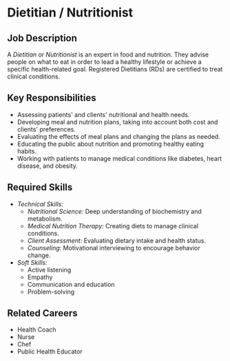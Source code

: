 # Dietitian / Nutritionist

## Job Description
A *Dietitian* or *Nutritionist* is an expert in food and nutrition. They advise people on what to eat in order to lead a healthy lifestyle or achieve a specific health-related goal. Registered Dietitians (RDs) are certified to treat clinical conditions.

## Key Responsibilities
- Assessing patients' and clients' nutritional and health needs.
- Developing meal and nutrition plans, taking into account both cost and clients' preferences.
- Evaluating the effects of meal plans and changing the plans as needed.
- Educating the public about nutrition and promoting healthy eating habits.
- Working with patients to manage medical conditions like diabetes, heart disease, and obesity.

## Required Skills
- *Technical Skills:*
    - *Nutritional Science:* Deep understanding of biochemistry and metabolism.
    - *Medical Nutrition Therapy:* Creating diets to manage clinical conditions.
    - *Client Assessment:* Evaluating dietary intake and health status.
    - *Counseling:* Motivational interviewing to encourage behavior change.
- *Soft Skills:*
    - Active listening
    - Empathy
    - Communication and education
    - Problem-solving

## Related Careers
- Health Coach
- Nurse
- Chef
- Public Health Educator
